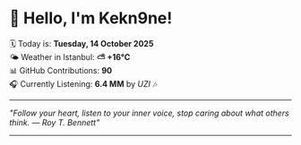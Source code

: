 # 👋 Hello, I'm Kekn9ne!

🗓️ Today is: **Tuesday, 14 October 2025**  
🌤️ Weather in Istanbul: **⛅️  +16°C**  
📊 GitHub Contributions: **90**  
🎧 Currently Listening: **6.4 MM** by *UZI* 🎶

---

_"Follow your heart, listen to your inner voice, stop caring about what others think. — *Roy T. Bennett*"_

---
